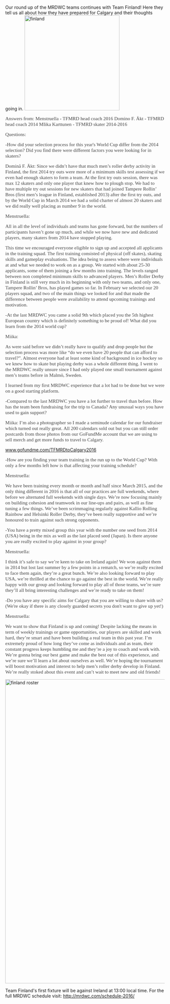 <html><body><p>Our round up of the MRDWC teams continues with Team Finland! Here they tell us all about how they have prepared for Calgary and their thoughts going in.

<img class="size-medium wp-image-8214 aligncenter" src="https://www.scottishrollerderbyblog.com/2016/07/finland.jpg?w=300" alt="finland" width="300" height="300">

<span style="font-size:11.5pt;font-family:'Calibri', 'sans-serif';color:#444444;">Answers from:
Menstruella - TFMRD head coach 2016
Domino F. Äkt - TFMRD head coach 2014
MIika Karttunen - TFMRD skater 2014-2016</span>

<span style="font-size:11.5pt;font-family:'Calibri', 'sans-serif';color:#444444;">Questions:</span>

<span style="font-size:11.5pt;font-family:'Calibri', 'sans-serif';color:#444444;">-How did your selection process for this year's World Cup differ from the 2014 selection? Did you find there were different factors you were looking for in skaters?</span>

<span style="font-size:11.5pt;font-family:'Calibri', 'sans-serif';color:#444444;">Dominå F. Äkt:
Since we didn’t have that much men’s roller derby activity in Finland, the first 2014 try outs were more of a minimum skills test assessing if we even had enough skaters to form a team. At the first try outs session, there was max 12 skaters and only one player that knew how to plough stop. We had to have multiple try out sessions for new skaters that had joined Tampere Rollin’ Bros (first men’s league in Finland, established 2013) after the first try outs, and by the World Cup in March 2014 we had a solid charter of almost 20 skaters and we did really well placing as number 9 in the world.</span>

<span style="font-size:11.5pt;font-family:'Calibri', 'sans-serif';color:#444444;">Menstruella:</span>

<span style="font-size:11.5pt;font-family:'Calibri', 'sans-serif';color:#444444;">All in all the level of individuals and teams has gone forward, but the numbers of participants haven’t gone up much, and while we now have new and dedicated players, many skaters from 2014 have stopped playing.</span>

<span style="font-size:11.5pt;font-family:'Calibri', 'sans-serif';color:#444444;">This time we encouraged everyone eligible to sign up and accepted all applicants in the training squad. The first training consisted of physical (off skates), skating skills and gameplay evaluations. The idea being to assess where were individuals at and what we needed to work on as a group. We started with about 25-30 applicants, some of them joining a few months into training. The levels ranged between non completed minimum skills to advanced players. Men’s Roller Derby in Finland is still very much in its beginning with only two teams, and only one, Tampere Rollin’ Bros, has played games so far. In February we selected our 20 players squad, and two of the main things we looked for and that made the difference between people were availability to attend upcoming trainings and motivation.</span>

<span style="font-size:11.5pt;font-family:'Calibri', 'sans-serif';color:#444444;">-At the last MRDWC you came a solid 9th which placed you the 5th highest European country which is definitely something to be proud of! What did you learn from the 2014 world cup?</span>

<span style="font-size:11.5pt;font-family:'Calibri', 'sans-serif';color:#444444;">Miika:</span>

<span style="font-size:11.5pt;font-family:'Calibri', 'sans-serif';color:#444444;">As were said before we didn’t really have to qualify and drop people but the selection process was more like “do we even have 20 people that can afford to travel?”. Almost everyone had at least some kind of background in ice hockey so we knew how to skate but playing derby was a whole different thing. I went to the MRDWC really unsure since I had only played one small tournament against men’s teams before in Malmö, Sweden.</span>

<span style="font-size:11.5pt;font-family:'Calibri', 'sans-serif';color:#444444;">I learned from my first MRDWC experience that a lot had to be done but we were on a good starting platform.</span>

<span style="font-size:11.5pt;font-family:'Calibri', 'sans-serif';color:#444444;">-Compared to the last MRDWC you have a lot further to travel than before. How has the team been fundraising for the trip to Canada? Any unusual ways you have used to gain support?</span>

<span style="font-size:11.5pt;font-family:'Calibri', 'sans-serif';color:#444444;">Miika:
I’m also a photographer so I made a seminude calendar for our fundraiser which turned out really great. All 200 calendars sold out but you can still order postcards from those photos from our GoFundMe account that we are using to sell merch and get more funds to travel to Calgary.</span>

<a href="http://www.gofundme.com/TFMRDtoCalgary2016" target="_blank"><span style="font-size:11.5pt;font-family:'Calibri', 'sans-serif';color:#0068cf;">www.gofundme.com/TFMRDtoCalgary2016</span></a>

<span style="font-size:11.5pt;font-family:'Calibri', 'sans-serif';color:#444444;">-How are you finding your team training in the run up to the World Cup? With only a few months left how is that affecting your training schedule?</span>

<span style="font-size:11.5pt;font-family:'Calibri', 'sans-serif';color:#444444;">Menstruella:</span>

<span style="font-size:11.5pt;font-family:'Calibri', 'sans-serif';color:#444444;">We have been training every month or month and half since March 2015, and the only thing different in 2016 is that all of our practices are full weekends, where before we alternated full weekends with single days. We’re now focusing mainly on building cohesion and teamwork in our line-ups and pairs, as well as fine tuning a few things. We’ve been scrimmaging regularly against Kallio Rolling Rainbow and Helsinki Roller Derby, they’ve been really supportive and we’re honoured to train against such strong opponents.</span>

<span style="font-size:11.5pt;font-family:'Calibri', 'sans-serif';color:#444444;">-You have a pretty mixed group this year with the number one seed from 2014 (USA) being in the mix as well as the last placed seed (Japan). Is there anyone you are really excited to play against in your group?</span>

<span style="font-size:11.5pt;font-family:'Calibri', 'sans-serif';color:#444444;">Menstruella:</span>

<span style="font-size:11.5pt;font-family:'Calibri', 'sans-serif';color:#444444;">I think it’s safe to say we’re keen to take on Ireland again! We won against them in 2014 but lost last summer by a few points in a rematch, so we’re really excited to face them again, they’re a great bunch. We’re also looking forward to play USA, we’re thrilled at the chance to go against the best in the world. We’re really happy with our group and looking forward to play all of those teams, we’re sure they’ll all bring interesting challenges and we’re ready to take on them!</span>

<span style="font-size:11.5pt;font-family:'Calibri', 'sans-serif';color:#444444;">-Do you have any specific aims for Calgary that you are willing to share with us? (We're okay if there is any closely guarded secrets you don't want to give up yet!)</span>

<span style="font-size:11.5pt;font-family:'Calibri', 'sans-serif';color:#444444;">Menstruella:</span>

<span style="font-size:11.5pt;font-family:'Calibri', 'sans-serif';color:#444444;">We want to show that Finland is up and coming! Despite lacking the means in term of weekly trainings or game opportunities, our players are skilled and work hard, they’re smart and have been building a real team in this past year. I’m extremely proud of how long they’ve come as individuals and as team, their constant progress keeps humbling me and they’re a joy to coach and work with. We’re gonna bring our best game and make the best out of this experience, and we’re sure we’ll learn a lot about ourselves as well. We’re hoping the tournament will boost motivation and interest to help men’s roller derby develop in Finland. We’re really stoked about this event and can’t wait to meet new and old friends!</span>

<img class="alignnone size-full wp-image-8213" src="/2016/07/finland-roster.jpg" alt="finland roster" width="679" height="960">

Team Finland's first fixture will be against Ireland at 13:00 local time. For the full MRDWC schedule visit: http://mrdwc.com/schedule-2016/</p></body></html>

